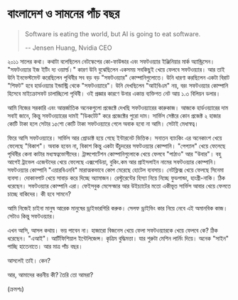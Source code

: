 # বাংলাদেশ ও সামনের পাঁচ বছর

> Software is eating the world, but AI is going to eat software.
>
> -- Jensen Huang, Nvidia CEO

২০১১ সালের কথা। কথাটা বলেছিলেন নেটস্কেপের কো-ফাউন্ডার এবং সফটওয়্যার ইঞ্জিনিয়ার মার্ক অ্যান্ড্রিসেন। "সফটওয়্যার ইজ ইটিং দ্য ওয়ার্ল্ড।" কারণ উনি বুঝেছিলেন একসময় সবকিছুই খেয়ে ফেলবে সফটওয়্যার। আর তাই উনি ইনভেস্টমেন্ট করেছিলেন পৃথিবীর সব বড় বড় "সফটওয়্যার" কোম্পানিগুলোতে। উনি ধারণা করছিলেন একটা বিরাট "শিফট" হবে হার্ডওয়্যার ইন্ডাস্ট্রি থেকে "সফটওয়্যারে"।  উনি দেখছিলেন "আইবিএম" নয়, বরং সফটওয়্যার কোম্পানি হিসেবে মাইক্রোসফট চালাচ্ছিলো পৃথিবী। ওই প্রজ্ঞার কারণে উনার একান্ত ব্যক্তিগত নেট আয় ১.৩ বিলিয়ন ডলার। 

আমি নিজের সরকারি এবং আন্তর্জাতিক অনেকগুলো প্রজেক্টে দেখছি সফটওয়্যারের কারুকাজ। আজকে হার্ডওয়্যারের দাম সবাই জানে, কিন্তু সফটওয়্যারের দামই "ডিকটেট" করে প্রজেক্টের পুরো দাম। সার্ভিস সেক্টরে কোন প্রজেক্ট ২ হাজার কোটি টাকা হলে সেটার ১৫শো কোটি টাকা সফটওয়্যারে গেলে অবাক হবো না আমি। সেটাই মেধাস্বত্ব। 

ফিরে আসি সফটওয়্যারে। সার্ভিস আর প্রোডাক্ট হয়ে গেছে ইন্টারনেট ভিত্তিক। সনাতন ব্যাংকিং এর অনেকাংশ খেয়ে ফেলেছে "বিকাশ"। অবাক হবেন না, বিকাশ কিন্তু একটা উঁচুদরের সফটওয়্যার কোম্পানি। "পেপ্যাল" খেয়ে ফেলেছে পৃথিবীর কেনা কাটার মধ্যস্বত্বভোগীদের। ট্রান্সপোর্টেশন কোম্পানিগুলোকে খেয়ে ফেলবে "পাঠাও" আর "উবার"। বহু আগেই ট্রাভেল এজেন্টদের খেয়ে ফেলেছে এক্সপেডিয়া, বুকিং.কম আর প্রাইসলাইন নামের সফটওয়্যার কোম্পানি। সফটওয়্যার কোম্পানি "এয়ারবিএনবি" মারাত্মকভাবে কোপ মেরেছে হোটেল ব্যবসায়। নেটফ্লিক্স খেয়ে ফেলছে সিনেমা ব্যবসা। দোকানপাট খেয়ে সাবাড় করে দিচ্ছে অ্যামাজন। রেস্টুরেন্টের হিস্যা নিয়ে নিচ্ছে ফুডপান্ডা, হাংগ্রী-নাকি। ঠিক ধরেছেন। সফটওয়্যার কোম্পানি এরা। ফেইসবুক মেসেন্জার আর উইচ্যাটের মতো একীভূত সার্ভিস আবার খেয়ে ফেলতে চাচ্ছে বাকিদের। কী হবে সামনে?

আমি নিজেই চাইনা মানুষ আরেক মানুষের ড্রাইভারগিরি করুক। সেলফ ড্রাইভিং কার নিয়ে নেবে এই অমানবিক কাজ। সেটাও কিন্তু সফটওয়্যার। 

এখন আসি, আসল কথায়। ভয় পাবেন না। হাজারো বিজনেস খেয়ে ফেলা সফটওয়্যারকে খেয়ে ফেলবে কে? ঠিক ধরেছেন। "এআই"। আর্টিফিশিয়াল ইন্টেলিজেন্স। কৃত্রিম বুদ্ধিমত্তা। যার শুরুটা মেশিন লার্নিং দিয়ে। অনেক "সাইন" পাচ্ছি হাতেনাতে। আর মাত্র পাঁচ বছর। 

আসলেই তাই। কেন? 

আর, আমাদের করনীয় কী? তৈরি তো আমরা?

\(ক্ৰমশঃ\)

